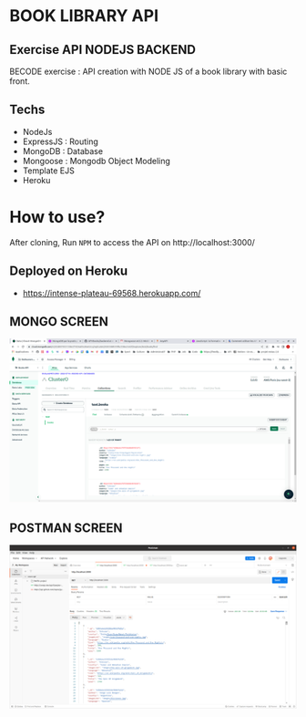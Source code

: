 # BOOK LIBRARY API

## Exercise API NODEJS BACKEND
BECODE exercise : API creation with NODE JS of a book library with basic front.

## Techs
- NodeJs
- ExpressJS : Routing
- MongoDB : Database
- Mongoose : Mongodb Object Modeling
- Template EJS
- Heroku


# How to use?
After cloning, Run `NPM` to access the API on http://localhost:3000/
## Deployed on Heroku
- https://intense-plateau-69568.herokuapp.com/

## MONGO SCREEN
![photoMongo](/images/mongo.png)


## POSTMAN SCREEN
![photoPostman](/images/postman.png)

